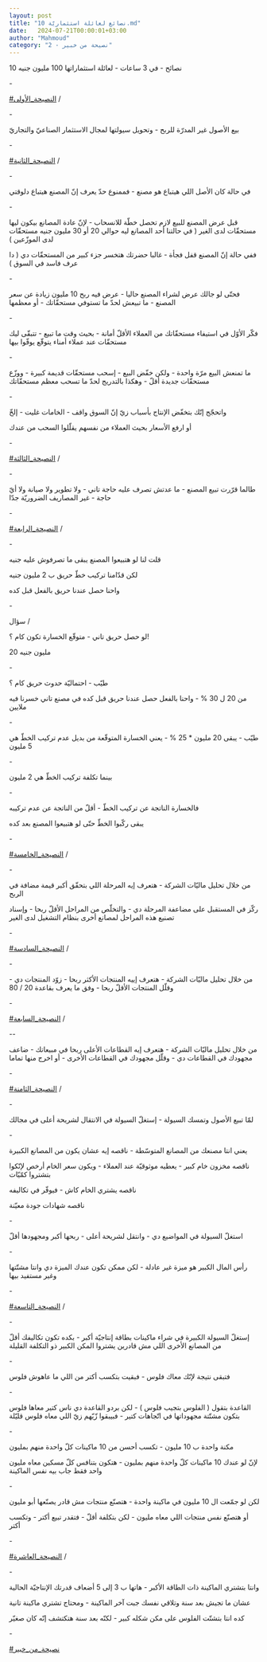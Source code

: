 ```yaml
---
layout: post
title: "10 نصائع لعائلة استثماريّة.md"
date:   2024-07-21T00:00:01+03:00
author: "Mahmoud"
category: "2 - نصيحة من خبير"
---
```

10 نصائح - في 3 ساعات - لعائلة استثماراتها 100 مليون
جنيه

\-

[<u>\#النصيحة_الأولى</u>](https://www.facebook.com/hashtag/%D8%A7%D9%84%D9%86%D8%B5%D9%8A%D8%AD%D8%A9_%D8%A7%D9%84%D8%A3%D9%88%D9%84%D9%89?__eep__=6&__cft__%5b0%5d=AZXkCeWfpriY4gMpgQ816nzsa2yyF1-8uS7aeMnSYXAor3WcODyxOs3nj8iV0TbhH5FnhZP5t3zgOqM3oE8YpKhLzObzGZtsQxItFRBELvqnpp4iWKLYtcsAooKd1vOGJ8MlgGjlqBQQiAiKgNYpGc1Jm9s4IgWaLHJvprk-W_zokmaWFzspA08gOtjSc2FP0KE&__tn__=*NK-R)
/

\-

بيع الأصول غير المدرّة للربح - وتحويل سيولتها لمجال
الاستثمار الصناعيّ والتجاريّ

\-

[<u>\#النصيحة_الثانية</u>](https://www.facebook.com/hashtag/%D8%A7%D9%84%D9%86%D8%B5%D9%8A%D8%AD%D8%A9_%D8%A7%D9%84%D8%AB%D8%A7%D9%86%D9%8A%D8%A9?__eep__=6&__cft__%5b0%5d=AZXkCeWfpriY4gMpgQ816nzsa2yyF1-8uS7aeMnSYXAor3WcODyxOs3nj8iV0TbhH5FnhZP5t3zgOqM3oE8YpKhLzObzGZtsQxItFRBELvqnpp4iWKLYtcsAooKd1vOGJ8MlgGjlqBQQiAiKgNYpGc1Jm9s4IgWaLHJvprk-W_zokmaWFzspA08gOtjSc2FP0KE&__tn__=*NK-R)
/

\-

في حالة كان الأصل اللي هيتباع هو مصنع - فممنوع حدّ يعرف
إنّ المصنع هيتباع دلوقتي

\-

قبل عرض المصنع للبيع لازم تحصل خطّة للانسحاب - لإنّ عادة
المصانع بيكون ليها مستحقّات لدى الغير ( في حالتنا أحد المصانع ليه حوالي
20 أو 30 مليون جنيه مستحقّات لدى الموزّعين )

ففي حالة إنّ المصنع قفل فجأة - غالبا حضرتك هتخسر جزء كبير
من المستحقّات دي ( دا عرف فاسد في السوق )

\-

فحتّى لو جالك عرض لشراء المصنع حاليا - عرض فيه ربح 10
مليون زيادة عن سعر المصنع - ما تبيعش لحدّ ما تستوفي مستحقّاتك - أو
معظمها

\-

فكّر الأوّل في استيفاء مستحقّاتك من العملاء الأقلّ أمانة -
بحيث وقت ما تبيع - تتبقّى ليك مستحقّات عند عملاء أمناء يتوقّع يوفّوا
بيها

\-

ما تمنعش البيع مرّة واحدة - ولكن خفّض البيع - إسحب مستحقّات
قديمة كبيرة - ووزّع مستحقّات جديدة أقلّ - وهكذا بالتدريج لحدّ ما تسحب معظم
مستحقّاتك

\-

واتحجّج إنّك بتخفّض الإنتاج بأسباب زيّ إنّ السوق واقف -
الخامات غليت - إلخّ

أو ارفع الأسعار بحيث العملاء من نفسهم يقلّلوا السحب من
عندك

\-

[<u>\#النصيحة_الثالثة</u>](https://www.facebook.com/hashtag/%D8%A7%D9%84%D9%86%D8%B5%D9%8A%D8%AD%D8%A9_%D8%A7%D9%84%D8%AB%D8%A7%D9%84%D8%AB%D8%A9?__eep__=6&__cft__%5b0%5d=AZXkCeWfpriY4gMpgQ816nzsa2yyF1-8uS7aeMnSYXAor3WcODyxOs3nj8iV0TbhH5FnhZP5t3zgOqM3oE8YpKhLzObzGZtsQxItFRBELvqnpp4iWKLYtcsAooKd1vOGJ8MlgGjlqBQQiAiKgNYpGc1Jm9s4IgWaLHJvprk-W_zokmaWFzspA08gOtjSc2FP0KE&__tn__=*NK-R)
/

\-

طالما قرّرت تبيع المصنع - ما عدتش تصرف عليه حاجة تاني -
ولا تطوير ولا صيانة ولا أيّ حاجة - غير المصاريف الضروريّة جدّا

\-

[<u>\#النصيحة_الرابعة</u>](https://www.facebook.com/hashtag/%D8%A7%D9%84%D9%86%D8%B5%D9%8A%D8%AD%D8%A9_%D8%A7%D9%84%D8%B1%D8%A7%D8%A8%D8%B9%D8%A9?__eep__=6&__cft__%5b0%5d=AZXkCeWfpriY4gMpgQ816nzsa2yyF1-8uS7aeMnSYXAor3WcODyxOs3nj8iV0TbhH5FnhZP5t3zgOqM3oE8YpKhLzObzGZtsQxItFRBELvqnpp4iWKLYtcsAooKd1vOGJ8MlgGjlqBQQiAiKgNYpGc1Jm9s4IgWaLHJvprk-W_zokmaWFzspA08gOtjSc2FP0KE&__tn__=*NK-R)
/

\-

قلت لنا لو هتبيعوا المصنع يبقى ما تصرفوش عليه
جنيه

لكن قدّامنا تركيب خطّ حريق ب 2 مليون جنيه

واحنا حصل عندنا حريق بالفعل قبل كده

\-

سؤال /

لو حصل حريق تاني - متوقّع الخسارة تكون كام ؟!

20 مليون جنيه

\-

طيّب - احتماليّة حدوث حريق كام ؟

من 20 ل 30 % - واحنا بالفعل حصل عندنا حريق قبل كده في
مصنع تاني خسرنا فيه ملايين

\-

طيّب - يبقى 20 مليون \* 25 % - يعني الخسارة المتوقّعة من
بديل عدم تركيب الخطّ هي 5 مليون

\-

بينما تكلفة تركيب الخطّ هي 2 مليون

\-

فالخسارة الناتجة عن تركيب الخطّ - أقلّ من الناتجة عن عدم
تركيبه

يبقى ركّبوا الخطّ حتّى لو هتبيعوا المصنع بعد كده

\-

[<u>\#النصيحة_الخامسة</u>](https://www.facebook.com/hashtag/%D8%A7%D9%84%D9%86%D8%B5%D9%8A%D8%AD%D8%A9_%D8%A7%D9%84%D8%AE%D8%A7%D9%85%D8%B3%D8%A9?__eep__=6&__cft__%5b0%5d=AZXkCeWfpriY4gMpgQ816nzsa2yyF1-8uS7aeMnSYXAor3WcODyxOs3nj8iV0TbhH5FnhZP5t3zgOqM3oE8YpKhLzObzGZtsQxItFRBELvqnpp4iWKLYtcsAooKd1vOGJ8MlgGjlqBQQiAiKgNYpGc1Jm9s4IgWaLHJvprk-W_zokmaWFzspA08gOtjSc2FP0KE&__tn__=*NK-R)
/

\-

من خلال تحليل ماليّات الشركة - هتعرف إيه المرحلة اللي
بتحقّق أكبر قيمة مضافة في الربح

ركّز في المستقبل على مضاعفة المرحلة دي - والتخلّص من
المراحل الأقلّ ربحا - وإسناد تصنيع هذه المراحل لمصانع أخرى بنظام التشغيل
لدى الغير

\-

[<u>\#النصيحة_السادسة</u>](https://www.facebook.com/hashtag/%D8%A7%D9%84%D9%86%D8%B5%D9%8A%D8%AD%D8%A9_%D8%A7%D9%84%D8%B3%D8%A7%D8%AF%D8%B3%D8%A9?__eep__=6&__cft__%5b0%5d=AZXkCeWfpriY4gMpgQ816nzsa2yyF1-8uS7aeMnSYXAor3WcODyxOs3nj8iV0TbhH5FnhZP5t3zgOqM3oE8YpKhLzObzGZtsQxItFRBELvqnpp4iWKLYtcsAooKd1vOGJ8MlgGjlqBQQiAiKgNYpGc1Jm9s4IgWaLHJvprk-W_zokmaWFzspA08gOtjSc2FP0KE&__tn__=*NK-R)
/

\-

من خلال تحليل ماليّات الشركة - هتعرف إييه المنتجات الأكثر
ربحا - زوّد المنتجات دي - وقلّل المنتجات الأقلّ ربحا - وفق ما يعرف بقاعدة
20 / 80

\-

[<u>\#النصيحة_السابعة</u>](https://www.facebook.com/hashtag/%D8%A7%D9%84%D9%86%D8%B5%D9%8A%D8%AD%D8%A9_%D8%A7%D9%84%D8%B3%D8%A7%D8%A8%D8%B9%D8%A9?__eep__=6&__cft__%5b0%5d=AZXkCeWfpriY4gMpgQ816nzsa2yyF1-8uS7aeMnSYXAor3WcODyxOs3nj8iV0TbhH5FnhZP5t3zgOqM3oE8YpKhLzObzGZtsQxItFRBELvqnpp4iWKLYtcsAooKd1vOGJ8MlgGjlqBQQiAiKgNYpGc1Jm9s4IgWaLHJvprk-W_zokmaWFzspA08gOtjSc2FP0KE&__tn__=*NK-R)
/

\--

من خلال تحليل ماليّات الشركة - هتعرف إيه القطاعات الأعلى
ربحا في مبيعاتك - ضاعف مجهودك في القطاعات دي - وقلّل مجهودك في القطاعات
الأخرى - أو اخرج منها تماما

\-

[<u>\#النصيحة_الثامنة</u>](https://www.facebook.com/hashtag/%D8%A7%D9%84%D9%86%D8%B5%D9%8A%D8%AD%D8%A9_%D8%A7%D9%84%D8%AB%D8%A7%D9%85%D9%86%D8%A9?__eep__=6&__cft__%5b0%5d=AZXkCeWfpriY4gMpgQ816nzsa2yyF1-8uS7aeMnSYXAor3WcODyxOs3nj8iV0TbhH5FnhZP5t3zgOqM3oE8YpKhLzObzGZtsQxItFRBELvqnpp4iWKLYtcsAooKd1vOGJ8MlgGjlqBQQiAiKgNYpGc1Jm9s4IgWaLHJvprk-W_zokmaWFzspA08gOtjSc2FP0KE&__tn__=*NK-R)
/

\-

لمّا تبيع الأصول وتمسك السيولة - إستغلّ السيولة في
الانتقال لشريحة أعلى في مجالك

\-

يعني انتا مصنعك من المصانع المتوسّطة - ناقصه إيه عشان
يكون من المصانع الكبيرة

ناقصه مخزون خام كبير - يعطيه موثوقيّة عند العملاء - ويكون
سعر الخام أرخص لإنّكوا بتشتروا كمّيّات

ناقصه يشتري الخام كاش - فيوفّر في تكاليفه

ناقصه شهادات جودة معيّنة

\-

استغلّ السيولة في المواضيع دي - وانتقل لشريحة أعلى -
ربحها أكبر ومجهودها أقلّ

\-

رأس المال الكبير هو ميزة غير عادلة - لكن ممكن تكون عندك
الميزة دي وانتا مشتّتها وغير مستفيد بيها

\-

[<u>\#النصيحة_التاسعة</u>](https://www.facebook.com/hashtag/%D8%A7%D9%84%D9%86%D8%B5%D9%8A%D8%AD%D8%A9_%D8%A7%D9%84%D8%AA%D8%A7%D8%B3%D8%B9%D8%A9?__eep__=6&__cft__%5b0%5d=AZXkCeWfpriY4gMpgQ816nzsa2yyF1-8uS7aeMnSYXAor3WcODyxOs3nj8iV0TbhH5FnhZP5t3zgOqM3oE8YpKhLzObzGZtsQxItFRBELvqnpp4iWKLYtcsAooKd1vOGJ8MlgGjlqBQQiAiKgNYpGc1Jm9s4IgWaLHJvprk-W_zokmaWFzspA08gOtjSc2FP0KE&__tn__=*NK-R)
/

\-

إستغلّ السيولة الكبيرة في شراء ماكينات بطاقة إنتاجيّة
أكبر - بكده تكون تكاليفك أقلّ من المصانع الأخرى اللي مش قادرين يشتروا
المكن الكبير ذو التكلفة القليلة

\-

فتبقى نتيجة لإنّك معاك فلوس - فبقيت بتكسب أكتر من اللي ما
عاهوش فلوس

\-

القاعدة بتقول ( الفلوس بتجيب فلوس ) - لكن بردو القاعدة
دي ناس كتير معاها فلوس بتكون مشتّتة مجهوداتها في اتّجاهات كتير - فبيبقوا
زّيّهم زيّ اللي معاه فلوس قليّلة

\-

مكنة واحدة ب 10 مليون - تكسب أحسن من 10 ماكينات كلّ واحدة
منهم بمليون

لإنّ لو عندك 10 ماكينات كلّ واحدة منهم بمليون - هتكون
بتنافس كلّ مسكين معاه مليون واحد فقط جاب بيه نفس الماكينة

\-

لكن لو جمّعت ال 10 مليون في ماكينة واحدة - هتصنّع منتجات
مش قادر يصنّعها أبو مليون

أو هتصنّع نفس منتجات اللي معاه مليون - لكن بتكلفة أقلّ -
فتقدر تبيع أكتر - وتكسب أكتر

\-

[<u>\#النصيحة_العاشرة</u>](https://www.facebook.com/hashtag/%D8%A7%D9%84%D9%86%D8%B5%D9%8A%D8%AD%D8%A9_%D8%A7%D9%84%D8%B9%D8%A7%D8%B4%D8%B1%D8%A9?__eep__=6&__cft__%5b0%5d=AZXkCeWfpriY4gMpgQ816nzsa2yyF1-8uS7aeMnSYXAor3WcODyxOs3nj8iV0TbhH5FnhZP5t3zgOqM3oE8YpKhLzObzGZtsQxItFRBELvqnpp4iWKLYtcsAooKd1vOGJ8MlgGjlqBQQiAiKgNYpGc1Jm9s4IgWaLHJvprk-W_zokmaWFzspA08gOtjSc2FP0KE&__tn__=*NK-R)
/

\-

وانتا بتشتري الماكينة ذات الطاقة الأكبر - هاتها ب 3 إلى
5 أضعاف قدرتك الإنتاجيّة الحالية

عشان ما تجيش بعد سنة وتلاقي نفسك جبت آخر الماكينة -
ومحتاج تشتري ماكينة تانية

كده انتا بتشتّت الفلوس على مكن شكله كبير - لكنّه بعد سنة
هتكتشف إنّه كان صغيّر

\-

[<u>\#نصيحة_من_خبير</u>](https://www.facebook.com/hashtag/%D9%86%D8%B5%D9%8A%D8%AD%D8%A9_%D9%85%D9%86_%D8%AE%D8%A8%D9%8A%D8%B1?__eep__=6&__cft__%5b0%5d=AZXkCeWfpriY4gMpgQ816nzsa2yyF1-8uS7aeMnSYXAor3WcODyxOs3nj8iV0TbhH5FnhZP5t3zgOqM3oE8YpKhLzObzGZtsQxItFRBELvqnpp4iWKLYtcsAooKd1vOGJ8MlgGjlqBQQiAiKgNYpGc1Jm9s4IgWaLHJvprk-W_zokmaWFzspA08gOtjSc2FP0KE&__tn__=*NK-R)
